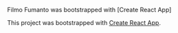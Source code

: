 Filmo Fumanto was bootstrapped with [Create React App]

This project was bootstrapped with [Create React App](https://github.com/facebookincubator/create-react-app).
